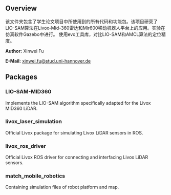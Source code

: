 ## Overview
该文件夹包含了学生论文项目中所使用到的所有代码和功能包。该项目研究了LIO-SAM算法在Livox-Mid-360雷达和Mir600移动机器人平台上的应用。实验在仿真软件Gazebo中进行。
使用evo工具库，对比LIO-SAM和AMCL算法的定位精度。

**Author:** Xinwei Fu

**E-Mail:** xinwei.fu@stud.uni-hannover.de

## Packages
### LIO-SAM-MID360
Implements the LIO-SAM algorithm specifically adapted for the Livox MID360 LiDAR.
### livox_laser_simulation
Official Livox package for simulating Livox LiDAR sensors in ROS.
### livox_ros_driver
Official Livox ROS driver for connecting and interfacing Livox LiDAR sensors.
### match_mobile_robotics
Containing simulation files of robot platform and map.
